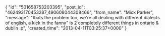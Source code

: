  {
   "id": "501658753203395",
   "post_id": "462493170453287_490608044308466",
   "from_name": "Mick Parker",
   "message": "thats the problem too, we're all dealing with different dialects of english, a kick in the fanny\" is 2 completely different things in ontario & dublin :p",
   "created_time": "2013-04-11T03:25:37+0000"
 }
